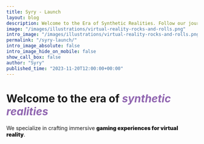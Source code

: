 ```yaml
---
title: Syry - Launch
layout: blog
description: Welcome to the Era of Synthetic Realities. Follow our journey into virtual insanity while we build a future where education and gaming are fully immersive.
image: "/images/illustrations/virtual-reality-rocks-and-rolls.png"
intro_image: "/images/illustrations/virtual-reality-rocks-and-rolls.png"
permalink: "/syry-launch/"
intro_image_absolute: false
intro_image_hide_on_mobile: false
show_call_box: false
author: "Syry"
published_time: "2023-11-20T12:00:00+00:00"
---
```


# Welcome to the era of *<span style="color:#9065b0">synthetic realities</span>*

We specialize in crafting immersive <strong style="font-weight: 900;">gaming experiences for virtual reality</strong>.
